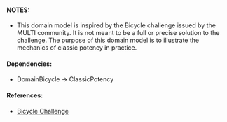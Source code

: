 #### NOTES:
- This domain model is inspired by the Bicycle challenge issued by the MULTI community. It is not meant to be a full or precise solution to the challenge. The purpose of this domain model is to illustrate the mechanics of classic potency in practice.

#### Dependencies:
- DomainBicycle &#8594; ClassicPotency

#### References:
- [Bicycle Challenge](https://www.wi-inf.uni-duisburg-essen.de/MULTI2018/wp-content/uploads/2018/03/MULTI2018-BicycleChallenge.pdf)
